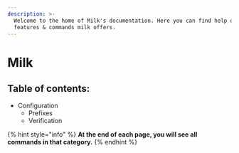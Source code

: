 ```yaml
---
description: >-
  Welcome to the home of Milk's documentation. Here you can find help on all
  features & commands milk offers.
---
```


# Milk

## Table of contents:

* Configuration
  * Prefixes
  * Verification

{% hint style="info" %}
**At the end of each page, you will see all commands in that category.**
{% endhint %}



